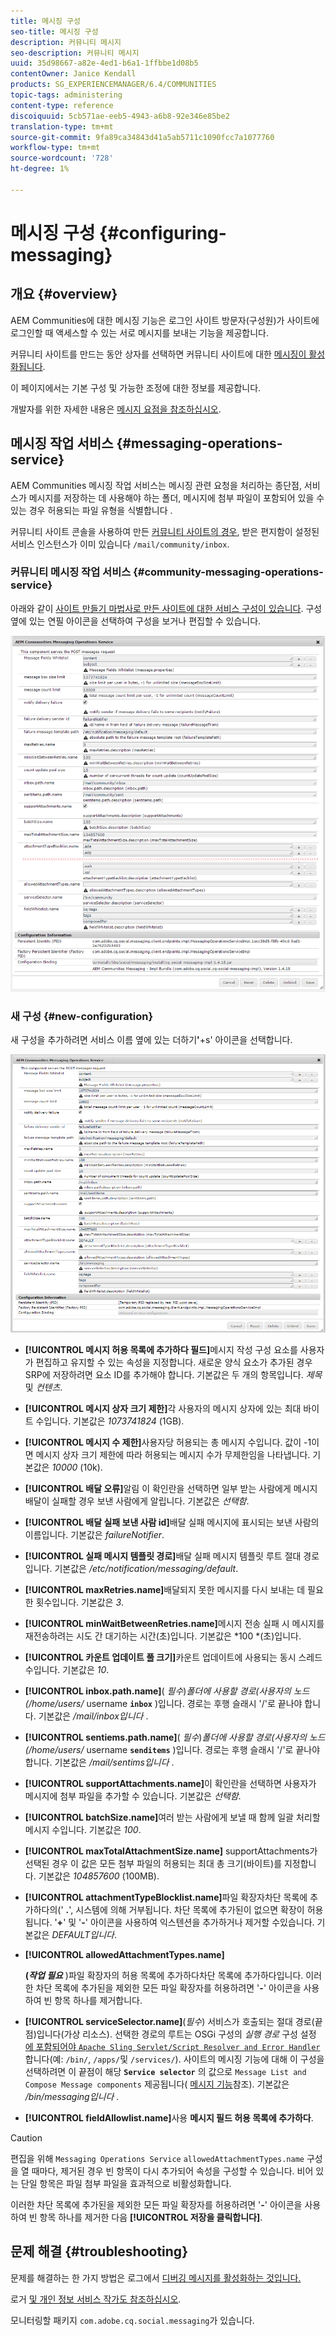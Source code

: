 ```yaml
---
title: 메시징 구성
seo-title: 메시징 구성
description: 커뮤니티 메시지
seo-description: 커뮤니티 메시지
uuid: 35d98667-a82e-4ed1-b6a1-1ffbbe1d08b5
contentOwner: Janice Kendall
products: SG_EXPERIENCEMANAGER/6.4/COMMUNITIES
topic-tags: administering
content-type: reference
discoiquuid: 5cb571ae-eeb5-4943-a6b8-92e346e85be2
translation-type: tm+mt
source-git-commit: 9fa89ca34843d41a5ab5711c1090fcc7a1077760
workflow-type: tm+mt
source-wordcount: '728'
ht-degree: 1%

---
```



# 메시징 구성 {#configuring-messaging}

## 개요 {#overview}

AEM Communities에 대한 메시징 기능은 로그인 사이트 방문자(구성원)가 사이트에 로그인할 때 액세스할 수 있는 서로 메시지를 보내는 기능을 제공합니다.

커뮤니티 사이트를 만드는 동안 상자를 선택하면 커뮤니티 사이트에 대한 [메시징이 활성화됩니다](sites-console.md).

이 페이지에서는 기본 구성 및 가능한 조정에 대한 정보를 제공합니다.

개발자를 위한 자세한 내용은 [메시지 요점을 참조하십시오](essentials-messaging.md).

## 메시징 작업 서비스 {#messaging-operations-service}

AEM Communities 메시징 작업 서비스는 메시징 관련 요청을 처리하는 종단점, 서비스가 메시지를 저장하는 데 사용해야 하는 폴더, 메시지에 첨부 파일이 포함되어 있을 수 있는 경우 허용되는 파일 유형을 식별합니다 [](http://localhost:4502/system/console/configMgr/com.adobe.cq.social.messaging.client.endpoints.impl.MessagingOperationsServiceImpl) .

커뮤니티 사이트 콘솔을 사용하여 만든 [커뮤니티 사이트의 경우](sites-console.md), 받은 편지함이 설정된 서비스 인스턴스가 이미 있습니다 `/mail/community/inbox`.

### 커뮤니티 메시징 작업 서비스 {#community-messaging-operations-service}

아래와 같이 [사이트 만들기 마법사로 만든 사이트에 대한 서비스 구성이 있습니다](sites-console.md). 구성 옆에 있는 연필 아이콘을 선택하여 구성을 보거나 편집할 수 있습니다.

![chlimage_1-63](assets/chlimage_1-63.png)

### 새 구성 {#new-configuration}

새 구성을 추가하려면 서비스 이름 옆에 있는 더하기&#x200B;**&#39;**+s&#39; 아이콘을 선택합니다.

![chlimage_1-64](assets/chlimage_1-64.png)

* **[!UICONTROL 메시지 허용 목록에 추가하다 필드]**&#x200B;메시지 작성 구성 요소를 사용자가 편집하고 유지할 수 있는 속성을 지정합니다. 새로운 양식 요소가 추가된 경우 SRP에 저장하려면 요소 ID를 추가해야 합니다. 기본값은 두 개의 항목입니다. 
*제목* 및 *컨텐츠*.

* **[!UICONTROL 메시지 상자 크기 제한]**&#x200B;각 사용자의 메시지 상자에 있는 최대 바이트 수입니다. 기본값은 
*1073741824* (1GB).

* **[!UICONTROL 메시지 수 제한]**&#x200B;사용자당 허용되는 총 메시지 수입니다. 값이 -1이면 메시지 상자 크기 제한에 따라 허용되는 메시지 수가 무제한임을 나타냅니다. 기본값은 
*10000* (10k).

* **[!UICONTROL 배달 오류]**&#x200B;알림 이 확인란을 선택하면 일부 받는 사람에게 메시지 배달이 실패할 경우 보낸 사람에게 알립니다. 기본값은 
*선택함*.

* **[!UICONTROL 배달 실패 보낸 사람 id]**&#x200B;배달 실패 메시지에 표시되는 보낸 사람의 이름입니다. 기본값은 
*failureNotifier*.

* **[!UICONTROL 실패 메시지 템플릿 경로]**&#x200B;배달 실패 메시지 템플릿 루트 절대 경로입니다. 기본값은 
*/etc/notification/messaging/default*.

* **[!UICONTROL maxRetries.name]**&#x200B;배달되지 못한 메시지를 다시 보내는 데 필요한 횟수입니다. 기본값은 
*3*.

* **[!UICONTROL minWaitBetweenRetries.name]**&#x200B;메시지 전송 실패 시 메시지를 재전송하려는 시도 간 대기하는 시간(초)입니다. 기본값은 *100 *(초)입니다.

* **[!UICONTROL 카운트 업데이트 풀 크기]**&#x200B;카운트 업데이트에 사용되는 동시 스레드 수입니다. 기본값은 
*10*.

* **[!UICONTROL inbox.path.name]**(
*필수*)*폴더에 사용할 경로(사용자의 노드(/home/users/* username **`inbox`** )입니다. 경로는 후행 슬래시 &#39;/&#39;로 끝나야 합니다. 기본값은 */mail/inbox입니다* .

* **[!UICONTROL sentiems.path.name]**(
*필수*)*폴더에 사용할 경로(사용자의 노드(/home/users/* username **`senditems`** )입니다. 경로는 후행 슬래시 &#39;/&#39;로 끝나야 합니다. 기본값은 */mail/sentims입니다* .

* **[!UICONTROL supportAttachments.name]**&#x200B;이 확인란을 선택하면 사용자가 메시지에 첨부 파일을 추가할 수 있습니다. 기본값은 
*선택함*.

* **[!UICONTROL batchSize.name]**&#x200B;여러 받는 사람에게 보낼 때 함께 일괄 처리할 메시지 수입니다. 기본값은 
*100*.

* **[!UICONTROL maxTotalAttachmentSize.name]** supportAttachments가 선택된 경우 이 값은 모든 첨부 파일의 허용되는 최대 총 크기(바이트)를 지정합니다. 기본값은 
*104857600* (100MB).

* **[!UICONTROL attachmentTypeBlocklist.name]**&#x200B;파일 확장자차단 목록에 추가하다의(&#39;
**.**&#39;, 시스템에 의해 거부됩니다. 차단 목록에 추가된이 없으면 확장이 허용됩니다. &#39;**+**&#39; 및 &#39;**-**&#39; 아이콘을 사용하여 익스텐션을 추가하거나 제거할 수있습니다. 기본값은 *DEFAULT입니다*.

* **[!UICONTROL allowedAttachmentTypes.name]**

   **(*작업 필요*** )파일 확장자의 허용 목록에 추가하다차단 목록에 추가하다입니다. 이러한 차단 목록에 추가된을 제외한 모든 파일 확장자를 허용하려면 &#39;**-**&#39; 아이콘을 사용하여 빈 항목 하나를 제거합니다.

* **[!UICONTROL serviceSelector.name]**(*필수*) 서비스가 호출되는 절대 경로(끝점)입니다(가상 리소스). 선택한 경로의 루트는 OSGi 구성의 *실행 경로* 구성 설정 [ 에 포함되어야 `Apache Sling Servlet/Script Resolver and Error Handler`](http://localhost:4502/system/console/configMgr/org.apache.sling.servlets.resolver.SlingServletResolver)합니다(예: `/bin/`, `/apps/`및 `/services/`). 사이트의 메시징 기능에 대해 이 구성을 선택하려면 이 끝점이 해당 **`Service selector`** 의 값으로 `Message List and Compose Message components` 제공됩니다( [메시지 기능](configure-messaging.md)참조). 기본값은 */bin/messaging입니다* .

* **[!UICONTROL fieldAllowlist.name]**&#x200B;사용 
**메시지 필드 허용 목록에 추가하다**.

>[!CAUTION]
>
>편집을 위해 `Messaging Operations Service` `allowedAttachmentTypes.name` 구성을 열 때마다, 제거된 경우 빈 항목이 다시 추가되어 속성을 구성할 수 있습니다. 비어 있는 단일 항목은 파일 첨부 파일을 효과적으로 비활성화합니다.
>
>이러한 차단 목록에 추가된을 제외한 모든 파일 확장자를 허용하려면 &#39;**-**&#39; 아이콘을 사용하여 빈 항목 하나를 제거한 다음 **[!UICONTROL 저장을 클릭합니다]**.

## 문제 해결 {#troubleshooting}

문제를 해결하는 한 가지 방법은 로그에서 [디버깅 메시지를 활성화하는 것입니다.](../../help/sites-administering/troubleshooting.md)

로거 [및 개인 정보 서비스 작가도 참조하십시오](../../help/sites-deploying/configure-logging.md#loggers-and-writers-for-individual-services).

모니터링할 패키지 `com.adobe.cq.social.messaging`가 있습니다.
